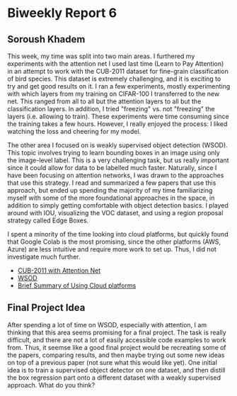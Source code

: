 # Biweekly Report 6
## Soroush Khadem

This week, my time was split into two main areas. I furthered my experiments with the attention net I used last time (Learn to Pay Attention) in an attempt to work with the CUB-2011 dataset for fine-grain classification of bird species. This dataset is extremely challenging, and it is exciting to try and get good results on it. I ran a few experiments, mostly experimenting with which layers from my training on CIFAR-100 I transferred to the new net. This ranged from all to all but the attention layers to all but the classification layers. In addition, I tried "freezing" vs. not "freezing" the layers (i.e. allowing to train). These experiments were time consuming since the training takes a few hours. However, I really enjoyed the process: I liked watching the loss and cheering for my model.

The other area I focused on is weakly supervised object detection (WSOD). This topic involves trying to learn bounding boxes in an image using only the image-level label. This is a very challenging task, but us really important since it could allow for data to be labelled much faster. Naturally, since I have been focusing on attention networks, I was drawn to the approaches that use this strategy. I read and summarized a few papers that use this approach, but ended up spending the majority of my time familiarizing myself with some of the more foundational approaches in the space, in addition to simply getting comfortable with object detection basics. I played around with IOU, visualizing the VOC dataset, and using a region proposal strategy called Edge Boxes.

I spent a minority of the time looking into cloud platforms, but quickly found that Google Colab is the most promising, since the other platforms (AWS, Azure) are less intuitive and require more work to set up. Thus, I did not investigate much further.

- [CUB-2011 with Attention Net](./attention/)
- [WSOD](./weakly-supervised-object-detection/)
- [Brief Summary of Using Cloud platforms](./cloud-platforms/)


## Final Project Idea
After spending a lot of time on WSOD, especially with attention, I am thinking that this area seems promising for a final project. The task is really difficult, and there are not a lot of easily accessible code examples to work from. Thus, it seemse like a good final project would be recreating some of the papers, comparing results, and then maybe trying out some new ideas on top of a previous paper (not sure what this would like yet). One initial idea is to train a supervised object detector on one dataset, and then distill the box regression part onto a different dataset with a weakly supervised approach. What do you think?